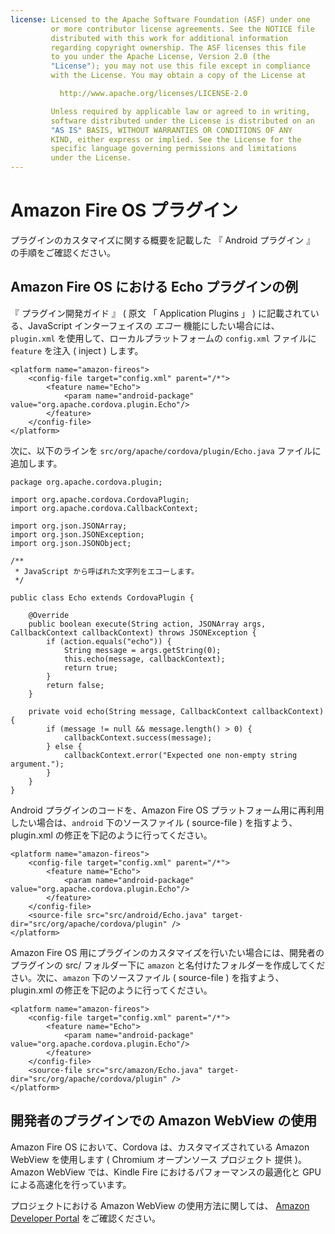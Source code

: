 ```yaml
---
license: Licensed to the Apache Software Foundation (ASF) under one
         or more contributor license agreements. See the NOTICE file
         distributed with this work for additional information
         regarding copyright ownership. The ASF licenses this file
         to you under the Apache License, Version 2.0 (the
         "License"); you may not use this file except in compliance
         with the License. You may obtain a copy of the License at

           http://www.apache.org/licenses/LICENSE-2.0

         Unless required by applicable law or agreed to in writing,
         software distributed under the License is distributed on an
         "AS IS" BASIS, WITHOUT WARRANTIES OR CONDITIONS OF ANY
         KIND, either express or implied. See the License for the
         specific language governing permissions and limitations
         under the License.
---
```


# Amazon Fire OS プラグイン

プラグインのカスタマイズに関する概要を記載した 『 Android プラグイン 』 の手順をご確認ください。

## Amazon Fire OS における Echo プラグインの例

『 プラグイン開発ガイド 』 ( 原文 「 Application Plugins 」 ) に記載されている、JavaScript インターフェイスの _エコー_ 機能にしたい場合には、 `plugin.xml` を使用して、ローカルプラットフォームの `config.xml` ファイルに `feature` を注入 ( inject ) します。

    <platform name="amazon-fireos">
        <config-file target="config.xml" parent="/*">
            <feature name="Echo">
                <param name="android-package" value="org.apache.cordova.plugin.Echo"/>
            </feature>
        </config-file>
    </platform>

次に、以下のラインを `src/org/apache/cordova/plugin/Echo.java` ファイルに追加します。

    package org.apache.cordova.plugin;

    import org.apache.cordova.CordovaPlugin;
    import org.apache.cordova.CallbackContext;

    import org.json.JSONArray;
    import org.json.JSONException;
    import org.json.JSONObject;

    /**
     * JavaScript から呼ばれた文字列をエコーします。
     */

    public class Echo extends CordovaPlugin {

        @Override
        public boolean execute(String action, JSONArray args, CallbackContext callbackContext) throws JSONException {
            if (action.equals("echo")) {
                String message = args.getString(0);
                this.echo(message, callbackContext);
                return true;
            }
            return false;
        }

        private void echo(String message, CallbackContext callbackContext) {
            if (message != null && message.length() > 0) {
                callbackContext.success(message);
            } else {
                callbackContext.error("Expected one non-empty string argument.");
            }
        }
    }

Android プラグインのコードを、Amazon Fire OS プラットフォーム用に再利用したい場合は、`android` 下のソースファイル ( source-file ) を指すよう、plugin.xml の修正を下記のように行ってください。

    <platform name="amazon-fireos">
        <config-file target="config.xml" parent="/*">
            <feature name="Echo">
                <param name="android-package" value="org.apache.cordova.plugin.Echo"/>
            </feature>
        </config-file>
        <source-file src="src/android/Echo.java" target-dir="src/org/apache/cordova/plugin" />
    </platform>

Amazon Fire OS 用にプラグインのカスタマイズを行いたい場合には、開発者のプラグインの src/ フォルダー下に `amazon` と名付けたフォルダーを作成してください。次に、`amazon` 下のソースファイル ( source-file ) を指すよう、plugin.xml の修正を下記のように行ってください。

    <platform name="amazon-fireos">
        <config-file target="config.xml" parent="/*">
            <feature name="Echo">
                <param name="android-package" value="org.apache.cordova.plugin.Echo"/>
            </feature>
        </config-file>
        <source-file src="src/amazon/Echo.java" target-dir="src/org/apache/cordova/plugin" />
    </platform>

## 開発者のプラグインでの Amazon WebView の使用

Amazon Fire OS において、Cordova は、カスタマイズされている Amazon WebView を使用します ( Chromium オープンソース プロジェクト 提供 )。Amazon WebView では、Kindle Fire におけるパフォーマンスの最適化と GPU による高速化を行っています。

プロジェクトにおける Amazon WebView の使用方法に関しては、 [Amazon Developer Portal](https://developer.amazon.com/sdk/fire/IntegratingAWV.html) をご確認ください。

